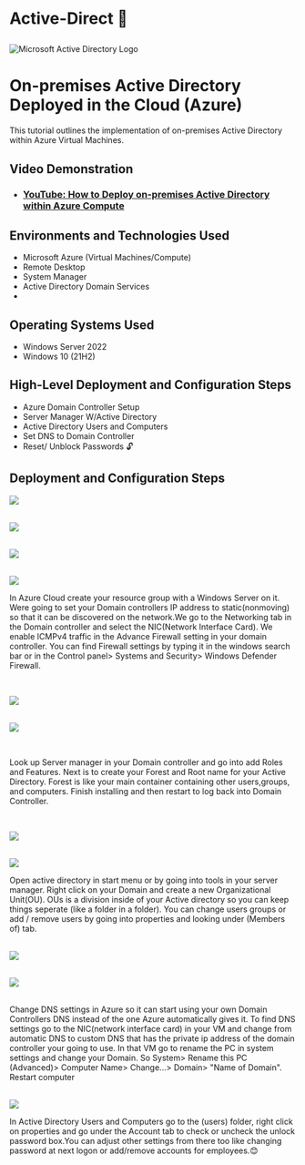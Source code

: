 # Active-Direct 📂 <p align="center">
<img src="https://i.imgur.com/pU5A58S.png" alt="Microsoft Active Directory Logo"/>
</p>

<h1>On-premises Active Directory Deployed in the Cloud (Azure)</h1>
This tutorial outlines the implementation of on-premises Active Directory within Azure Virtual Machines.<br />


<h2>Video Demonstration</h2>

- ### [YouTube: How to Deploy on-premises Active Directory within Azure Compute](https://www.youtube.com)

<h2>Environments and Technologies Used</h2>

- Microsoft Azure (Virtual Machines/Compute)
- Remote Desktop
- System Manager
- Active Directory Domain Services
- 

<h2>Operating Systems Used </h2>

- Windows Server 2022
- Windows 10 (21H2)

<h2>High-Level Deployment and Configuration Steps</h2>

- Azure Domain Controller Setup
- Server Manager W/Active Directory
- Active Directory Users and Computers
- Set DNS to Domain Controller
- Reset/ Unblock Passwords 🔓

<h2>Deployment and Configuration Steps</h2>

<p>
<img src="https://github.com/Klinsmannn/Active-Directory-within-Azure-VMs/assets/146140975/cfe7e4e1-0373-4684-8ac6-c0cd2ffd2c0e">
</p>
<p>
<br />
  <img src="https://github.com/Klinsmannn/Active-Directory-within-Azure-VMs/assets/146140975/8fe80f21-7cc0-443b-b3c8-bd3a1c9845ec">
</p>
</p>
<br />
<img src="https://github.com/Klinsmannn/Active-Directory-within-Azure-VMs/assets/146140975/3163cd8c-8e53-41b7-ad4a-e2fc0609bebb">
<p>
</p>
<br />
<img src="https://github.com/Klinsmannn/Active-Directory-within-Azure-VMs/assets/146140975/7eaecb01-f6d9-480c-90a8-3faa2b0de590">


In Azure Cloud create your resource group with a Windows Server on it. Were going to set your Domain controllers IP address to static(nonmoving) so that it can be discovered on the network.We go to the Networking tab in the Domain controller and select the NIC(Network Interface Card). We enable ICMPv4 traffic in the Advance Firewall setting in your domain controller. You can find Firewall settings by typing it in the windows search bar or in the Control panel> Systems and Security> Windows Defender Firewall.
</p>
<br />

<p>
<img src="https://github.com/Klinsmannn/Active-Directory-within-Azure-VMs/assets/146140975/b5a94463-cc15-43ea-af35-80e8c4afac8a">
</p>
<p>
  <br />
  <img src="https://github.com/Klinsmannn/Active-Directory-within-Azure-VMs/assets/146140975/f654e30e-26d5-49ae-903f-b93585d76d73">
  <p>
  </p>
  <br />
  

Look up Server manager in your Domain controller and go into add Roles and Features. Next is to create your Forest and Root name for your Active Directory. Forest is like your main container containing other users,groups, and computers. Finish installing and then restart to log back into Domain Controller.
</p>
<br />
<p>
  <img src= "https://github.com/Klinsmannn/Active-Directory-within-Azure-VMs/assets/146140975/05635ad5-0e98-427c-b7eb-93ecf1038a7a">
</p>
<p>
<br />
  <img src="https://github.com/Klinsmannn/Active-Directory-within-Azure-VMs/assets/146140975/19e304de-a765-475d-84ba-464797083b67">

 Open active directory in start menu or by going into tools in your server manager. Right click on your Domain and create a new Organizational Unit(OU). OUs is a division inside of your Active directory so you can keep things seperate (like a folder in a folder). You can change users groups or add / remove users by going into properties and looking under (Members of) tab. 

</p>
<br />
<img src="https://github.com/Klinsmannn/Active-Directory-within-Azure-VMs/assets/146140975/0d83bce6-8305-4bf3-98fb-4073afa74fc0">
<p>
</p>
<br />
<img src="https://github.com/Klinsmannn/Active-Directory-within-Azure-VMs/assets/146140975/f011ee53-2a92-4250-8b97-a1acd13aaa1a">
<p>
</p>
<br />
Change DNS settings in Azure so it can start using your own Domain Controllers DNS instead of the one Azure automatically gives it. To find DNS settings go to the NIC(network interface card) in your VM and change from automatic DNS to custom DNS that has the private ip address of the domain controller your going to use. In that VM go to rename the PC in system settings and change your Domain. So System> Rename this PC (Advanced)> Computer Name> Change...> Domain> "Name of Domain". Restart computer
<p>
</p>
<br />
<img src="https://github.com/Klinsmannn/Active-Directory-within-Azure-VMs/assets/146140975/d69c0f61-69e9-4af0-8662-311e278596d1">

In Active Directory Users and Computers go to the (users) folder, right click on properties and go under the Account tab to check or uncheck the unlock password box.You can adjust other settings from there too like changing password at next logon or add/remove accounts for employees.😊

